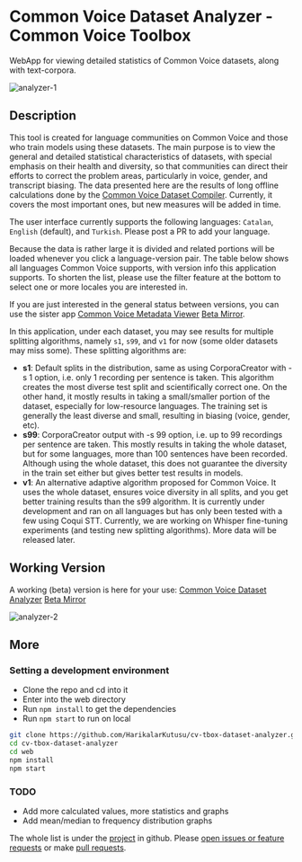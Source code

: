 # Common Voice Dataset Analyzer - Common Voice Toolbox

WebApp for viewing detailed statistics of Common Voice datasets, along with text-corpora.

![analyzer-1](https://github.com/HarikalarKutusu/cv-tbox-dataset-analyzer/assets/8849617/d1ebe0ad-8467-4a6f-8289-5eec612c3232)

## Description

This tool is created for language communities on Common Voice and those who train models using these datasets. The main purpose is to view the general and detailed statistical characteristics of datasets, with special emphasis on their health and diversity, so that communities can direct their efforts to correct the problem areas, particularly in voice, gender, and transcript biasing. The data presented here are the results of long offline calculations done by the [Common Voice Dataset Compiler](https://github.com/HarikalarKutusu/cv-tbox-dataset-compiler). Currently, it covers the most important ones, but new measures will be added in time.

The user interface currently supports the following languages: `Catalan`, `English` (default), and `Turkish`. Please post a PR to add your language.

Because the data is rather large it is divided and related portions will be loaded whenever you click a language-version pair. The table below shows all languages Common Voice supports, with version info this application supports. To shorten the list, please use the filter feature at the bottom to select one or more locales you are interested in.

If you are just interested in the general status between versions, you can use the sister app [Common Voice Metadata Viewer](https://metadata.cv-toolbox.web.tr/) [Beta Mirror](https://cv-metadata-viewer.netlify.app/).

In this application, under each dataset, you may see results for multiple splitting algorithms, namely `s1`, `s99`, and `v1` for now (some older datasets may miss some). These splitting algorithms are:

- **s1**: Default splits in the distribution, same as using CorporaCreator with -s 1 option, i.e. only 1 recording per sentence is taken. This algorithm creates the most diverse test split and scientifically correct one. On the other hand, it mostly results in taking a small/smaller portion of the dataset, especially for low-resource languages. The training set is generally the least diverse and small, resulting in biasing (voice, gender, etc).
- **s99**: CorporaCreator output with -s 99 option, i.e. up to 99 recordings per sentence are taken. This mostly results in taking the whole dataset, but for some languages, more than 100 sentences have been recorded. Although using the whole dataset, this does not guarantee the diversity in the train set either but gives better test results in models.
- **v1**: An alternative adaptive algorithm proposed for Common Voice. It uses the whole dataset, ensures voice diversity in all splits, and you get better training results than the s99 algorithm. It is currently under development and ran on all languages but has only been tested with a few using Coqui STT. Currently, we are working on Whisper fine-tuning experiments (and testing new splitting algorithms). More data will be released later.

## Working Version

A working (beta) version is here for your use: [Common Voice Dataset Analyzer](https://analyzer.cv-toolbox.web.tr) [Beta Mirror](https://cv-dataset-analyzer.netlify.app/)

![analyzer-2](https://github.com/HarikalarKutusu/cv-tbox-dataset-analyzer/assets/8849617/439de45b-2f50-45d7-98ca-224c97f8305d)


## More

### Setting a development environment

- Clone the repo and cd into it
- Enter into the web directory
- Run `npm install` to get the dependencies
- Run `npm start` to run on local

```sh
git clone https://github.com/HarikalarKutusu/cv-tbox-dataset-analyzer.git
cd cv-tbox-dataset-analyzer
cd web
npm install
npm start
```

### TODO

- Add more calculated values, more statistics and graphs
- Add mean/median to frequency distribution graphs

The whole list is under the [project](https://github.com/users/HarikalarKutusu/projects/10/views/1) in github. Please [open issues or feature requests](https://github.com/HarikalarKutusu/cv-tbox-dataset-analyzer/issues) or make [pull requests](https://github.com/HarikalarKutusu/cv-tbox-dataset-analyzer/pulls).
